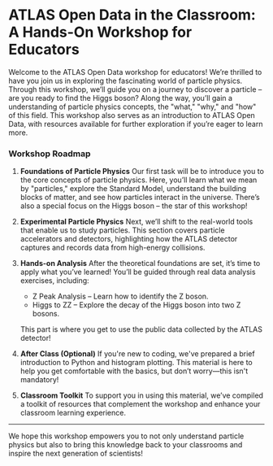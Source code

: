 # ATLAS Open Data in the Classroom: A Hands-On Workshop for Educators

Welcome to the ATLAS Open Data workshop for educators! We’re thrilled to have you join us in exploring the fascinating world of particle physics. Through this workshop, we’ll guide you on a journey to discover a particle – are you ready to find the Higgs boson? Along the way, you’ll gain a understanding of particle physics concepts, the "what," "why," and "how" of this field. This workshop also serves as an introduction to ATLAS Open Data, with resources available for further exploration if you’re eager to learn more.

### Workshop Roadmap
1. **Foundations of Particle Physics**
Our first task will be to introduce you to the core concepts of particle physics. Here, you’ll learn what we mean by "particles," explore the Standard Model, understand the building blocks of matter, and see how particles interact in the universe. There’s also a special focus on the Higgs boson – the star of this workshop!

2. **Experimental Particle Physics**
Next, we’ll shift to the real-world tools that enable us to study particles. This section covers particle accelerators and detectors, highlighting how the ATLAS detector captures and records data from high-energy collisions.

3. **Hands-on Analysis**
After the theoretical foundations are set, it’s time to apply what you’ve learned! You’ll be guided through real data analysis exercises, including:

    - Z Peak Analysis – Learn how to identify the Z boson.
    - Higgs to ZZ –  Explore the decay of the Higgs boson into two Z bosons.

    This part is where you get to use the public data collected by the ATLAS detector!

4. **After Class (Optional)**
If you're new to coding, we've prepared a brief introduction to Python and histogram plotting. This material is here to help you get comfortable with the basics, but don’t worry—this isn't mandatory!

5. **Classroom Toolkit**
To support you in using this material, we’ve compiled a toolkit of resources that complement the workshop and enhance your classroom learning experience.

---
We hope this workshop empowers you to not only understand particle physics but also to bring this knowledge back to your classrooms and inspire the next generation of scientists!